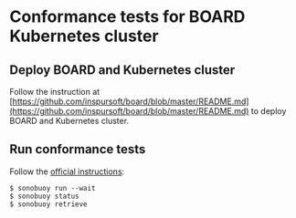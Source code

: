 # Conformance tests for BOARD Kubernetes cluster

## Deploy BOARD and Kubernetes cluster

Follow the instruction at [https://github.com/inspursoft/board/blob/master/README.md](https://github.com/inspursoft/board/blob/master/README.md) to deploy BOARD and Kubernetes cluster.

## Run conformance tests

Follow the [official instructions](https://github.com/cncf/k8s-conformance/blob/master/instructions.md):

```console
$ sonobuoy run --wait
$ sonobuoy status
$ sonobuoy retrieve
```
